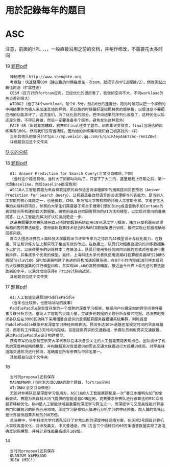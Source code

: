 # 用於記錄每年的題目

# ASC
注意，前面的HPL ，，，一般直接沿用之前的文档，并稍作修改，不需要花太多时间

19 
      [题目pdf](https://github.com/heptagonhust/about/blob/master/ASC%E6%95%B4%E7%90%86/ASC19%20Final.pdf)

      神秘應用：http://www.shengbte.org
      考察點：快速發現OOM（建议跑的时候每发生一次oom，就把节点MPI进程数/2），然後測試出最佳跑法（扩展性差）
      CESM（百万行的fortran应用，已经优化的很厉害了，能做的空间不大，不同workload的热点差别很大）
      WTDBG2（给了24个workload，每个0.5分，然后6分的速度分，跑的时候可以把一个样例的中间结果作为输入来加速其他的样例，所以跑的时候最好是按照树状的顺序跑，以后注意不要把应用的功能弄坏了，这次我们，为了优化别的部分，把中间结果的序列化改崩了，这种优化以后还是少做，不得已再做，然后一定要准备多个版本，避免发生这种意外）
      FACE-SR（出题非常糟糕，初赛和final还变了题目，训练集说变就变，final当场给的训练集有100G，然后我们没有当场炼，因为给的训练集和我们自己初赛找的一样）
      当年其他队的情况(https://mp.weixin.qq.com/s/qniFAeyAaET76c-renzZBw)
      详细题目见这个文件夹
[队长的总结](http://blog.qzwlecr.com/2019/04/25/ASC19-%E7%BB%8F%E9%AA%8C%E6%80%BB%E7%BB%93/)




18 
      [题目pdf](./ASC18.pdf)
      
      AI: Answer Prediction for Search Query(全文引自微信,下同)
      （当时这个题没有做，当时大三的都咕咕咕了，只留下了大二的，甚至是截止日期之前，第一次跑baseline，然后baseline都没跑完）
      ASC18人工智能赛题为来自微软提供的自然语言阅读理解中的搜索提问回答预测（Answer Prediction for Search Query）。让机器具备自然语言的阅读理解与问答能力，是当前人工智能的核心难题之一，也是微软、CMU、斯坦福大学等机构的顶级人工智能专家、学者正在从事的尖端科研项目。参赛的大学生们需要基于来自于搜索引擎如Bing或语音助手如Cortana的真实提问所构建的巨大数据集，研究创造自己的回答预测的AI方法和模型，以实现对提问的准确回答，让人工智能向解决好认知挑战更进一步。
      这道赛题要求参赛队使用自己搭建的超算系统运用CNTK深度学习框架，独立开发机器阅读理解和问答的算法模型，使用最新超算技术结合MSMARCO数据集进行训练，最终实现让机器准确地回答问题。
      首次入围总决赛的上海科技大学展现出令评审专家为之惊叹的AI模型设计与优化能力，在数据、算法和训练方法上都实现了相当有效的改进。在数据上，队员们对组委会提供的训练数据集予以扩充，以获得更多的训练样本；在算法上，队员们使用多任务同时训练的方式对答案进行重新排序，并集成多个优秀的模型。最终，上海科技大学代表队使用浪潮AI超算服务器NF5280M5搭配TeslaV100 GPU加速器构建了先进的异构加速超算系统，在8个小时内完成10万样本级别的大规模数据集的并行模型训练，并实现46.46的高预测精度，接近当今世界上最先进的算法能达到的水平，以满分成绩获得e Prize计算挑战奖。
      其他题目见这个文件夹

17
      [题目pdf](./ASC17.pdf)
      
      AI:人工智能交通预测PaddlePaddle
      （当年也比较惨，也是咕咕咕的故事）
      PaddlePaddle是百度开发的一个成熟的深度学习框架，根据用户兴趣定向的跨空间事件要素关联分析方法，借助人工智能的尖端力量，完成多元数据的关联分析与模式挖掘。总决赛时要求各队伍在3000瓦功耗下采用组委会提供的浪潮超算服务器搭建系统集群，利用百度PaddlePaddle框架开发深度学习神经网络算法，预测多达300+道路在某规定时间的早高峰路况，而所有工作需在5天时间内完成。百度提供真实的交通数据，参赛队员利用真实交通数据、通过PaddlePaddle设计构建模型。
      获得亚军的北京航空航天大学代表队在本次备受关注的人工智能赛题表现出色，团队设计了优秀的深度神经网络模型，并构建超算对百度提供的历史交通大数据进行大规模训练后，对早高峰道路交通状况进行预测，准确度在所有参赛队中排名第一。
      其他题目见这个文件夹

16

      当时的proposal还有保存
      MASNUMWAM（当时浙大改CUDA的那个题目，fortran应用）
      AI:DNN(全文引自微信)
      无论对参赛队还是深度学习使用方，ASC16的人工智能赛题都是一次“春江水暖鸭先知”的全新尝试。赛题为来自科大讯飞提供的智能语音DNN应用。竞赛要求参赛队进行该算法的MIC众核超算移植优化。DNN是人工智能领域最重要的深度学习算法之一，而深度学习又是高性能计算最热门和最前沿的新兴应用领域。深度学习是模拟人脑进行分析学习的神经网络，而人脑的能耗比是世界最快超算系统的200万倍。
      总决赛中，华中科技大学代表队设计了非常出色的深度神经网络方案，在天河2号超级计算机上实现高度优化，对涉及英文、中文普通话、四川方言三个语种共约60万条语音数据实现了高准确度训练模型，并将计算性能最高提升108倍。
 
 


14
      
      当时的proposal还有保存
      QUANTUM ESPRESSO
      3DEW (MIC!)
 
